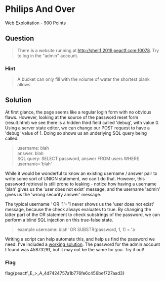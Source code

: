 # Philips And Over
Web Exploitation - 900 Points

## Question
>There is a website running at http://shell1.2019.peactf.com:10078. Try to log 
in the "admin" account.

### Hint
>A bucket can only fill with the volume of water the shortest plank allows.

## Solution
At first glance, the page seems like a regular login form with no obvious flaws.
However, looking at the source of the password reset form (result.html) we see
there is a hidden third field called 'debug', with value 0. Using a server state
editor, we can change our POST request to have a 'debug' value of 1. Doing so 
shows us an underlying SQL query being called. 

>username: blah  
answer: blah  
SQL query: SELECT password, answer FROM users WHERE username='blah'

While it would be wonderful to know an existing username / answer pair to write
some sort of UNION statement, we can't do that. However, this password retrieval
is still prone to leaking - notice how having a username 'blah' gives us the 
'user does not exist' message, and the username 'admin' gives us the 'wrong
security answer' message. 

The typical username ' OR '1'='1 never shows us the
'user does not exist' message, because the check always evaluates to true.
By changing the latter part of the OR statement to check substrings of the 
password, we can perform a blind SQL injection on this true-false state.

> example username: blah' OR SUBSTR(password, 1, 1) = 'a

Writing a script can help automate this, and help us find the password we need.
I've included a [working solution](blind-sql.py). The password for the admin
account I found was 45873291, but it may not be the same for you. Try it out!

### Flag
flag{peactf_E_>_A_4d7424757a1b776fe6c456bef727aad3}

